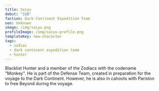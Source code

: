 ```yaml
---
title: Saiyu
debut: "318"
faction: Dark Continent Expedition Team
nen: Unknown
image: /img/saiyu.png
profileImage: /img/saiyu-profile.png
templateKey: new-character
tags:
  - zodiac
  - dark continent expedition team
  - hunter
---
```


Blacklist Hunter and a member of the Zodiacs with the codename "Monkey". He is part of the Defense Team, created in preparation for the voyage to the Dark Continent. However, he is also in cahoots with Pariston to free Beyond during the voyage.
